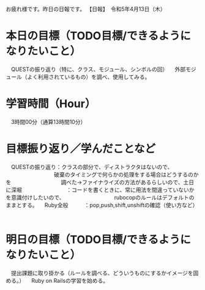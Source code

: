 お疲れ様です。昨日の日報です。
【日報】　令和5年4月13日（木）
# 本日の目標（TODO目標/できるようになりたいこと）
　QUESTの振り返り（特に、クラス、モジュール、シンボルの回）
　外部モジュール（よく利用されているもの）を調べ、使用してみる。　
# 学習時間（Hour）
　3時間00分（通算13時間10分）
　
# 目標振り返り／学んだことなど
　QUESTの振り返り：クラスの部分で、ディストラクタはないので、
　　　　　　　　　破棄のタイミングで何らかの処理をする場合はどうするのかを
　　　　　　　　　調べた→ファイナライズの方法があるらしいので、土日に深堀
　　　　　　　　：コードを書くときに、常に用法を間違っていないかを意識付けしたいので、
　　　　　　　　　rubocopのルールはデフォルトのままとする。
　Ruby全般　　　：pop,push,shift,unshiftの確認（使い方など）
　　　　　　　　
# 明日の目標（TODO目標/できるようになりたいこと）
　提出課題に取り掛かる（ルールを調べる、どういうものにするかイメージを固める。）
　Ruby on Railsの学習を始める。
